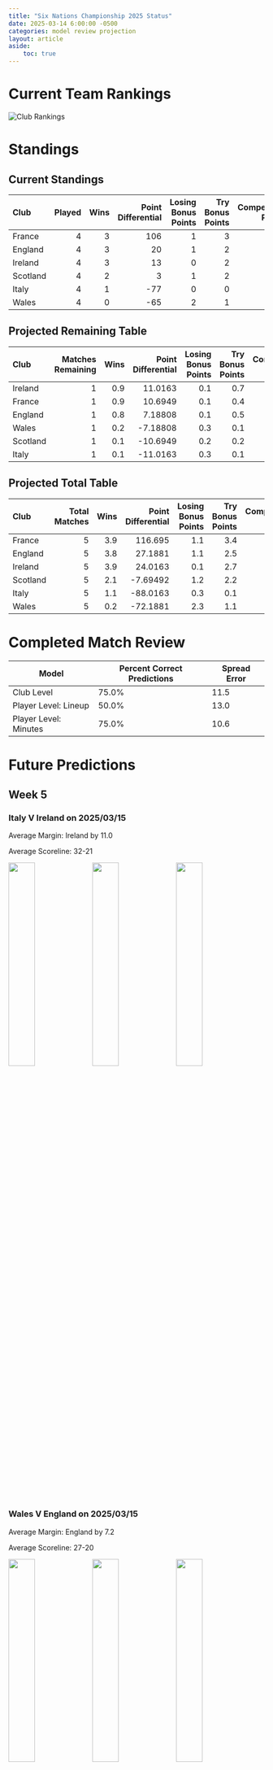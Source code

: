 ```yaml
---  
title: "Six Nations Championship 2025 Status"  
date: 2025-03-14 6:00:00 -0500  
categories: model review projection  
layout: article  
aside:  
    toc: true  
---
```

# Current Team Rankings


![Club Rankings](plots/rankings_Six_Nations_Championship_2025.png)
# Standings

## Current Standings


| Club     |   Played |   Wins |   Point Differential |   Losing Bonus Points |   Try Bonus Points |   Competition Points |
|:---------|---------:|-------:|---------------------:|----------------------:|-------------------:|---------------------:|
| France   |        4 |      3 |                  106 |                     1 |                  3 |                   16 |
| England  |        4 |      3 |                   20 |                     1 |                  2 |                   15 |
| Ireland  |        4 |      3 |                   13 |                     0 |                  2 |                   14 |
| Scotland |        4 |      2 |                    3 |                     1 |                  2 |                   11 |
| Italy    |        4 |      1 |                  -77 |                     0 |                  0 |                    4 |
| Wales    |        4 |      0 |                  -65 |                     2 |                  1 |                    3 |



## Projected Remaining Table


| Club     |   Matches Remaining |   Wins |   Point Differential |   Losing Bonus Points |   Try Bonus Points |   Competition Points |
|:---------|--------------------:|-------:|---------------------:|----------------------:|-------------------:|---------------------:|
| Ireland  |                   1 |    0.9 |             11.0163  |                   0.1 |                0.7 |                  4.3 |
| France   |                   1 |    0.9 |             10.6949  |                   0.1 |                0.4 |                  3.9 |
| England  |                   1 |    0.8 |              7.18808 |                   0.1 |                0.5 |                  3.8 |
| Wales    |                   1 |    0.2 |             -7.18808 |                   0.3 |                0.1 |                  1.2 |
| Scotland |                   1 |    0.1 |            -10.6949  |                   0.2 |                0.2 |                  1   |
| Italy    |                   1 |    0.1 |            -11.0163  |                   0.3 |                0.1 |                  0.8 |



## Projected Total Table


| Club     |   Total Matches |   Wins |   Point Differential |   Losing Bonus Points |   Try Bonus Points |   Competition Points |
|:---------|----------------:|-------:|---------------------:|----------------------:|-------------------:|---------------------:|
| France   |               5 |    3.9 |            116.695   |                   1.1 |                3.4 |                 19.9 |
| England  |               5 |    3.8 |             27.1881  |                   1.1 |                2.5 |                 18.8 |
| Ireland  |               5 |    3.9 |             24.0163  |                   0.1 |                2.7 |                 18.3 |
| Scotland |               5 |    2.1 |             -7.69492 |                   1.2 |                2.2 |                 12   |
| Italy    |               5 |    1.1 |            -88.0163  |                   0.3 |                0.1 |                  4.8 |
| Wales    |               5 |    0.2 |            -72.1881  |                   2.3 |                1.1 |                  4.2 |



# Completed Match Review


| Model | Percent Correct Predictions | Spread Error |
| ------ | ------ | ------ |
| Club Level | 75.0% | 11.5 |
| Player Level: Lineup | 50.0% | 13.0 |
| Player Level: Minutes | 75.0% | 10.6 |


# Future Predictions

## Week 5

### Italy V Ireland on 2025/03/15


Average Margin: Ireland by 11.0

Average Scoreline: 32-21

<p float="left">
<img src="plots/performances_2025-03-15-Italy_V_Ireland.png" width="32%" />
<img src="plots/resultbar_2025-03-15-Italy_V_Ireland.png" width="32%" />
<img src="plots/spreads_2025-03-15-Italy_V_Ireland.png" width="32%" />
</p>

### Wales V England on 2025/03/15


Average Margin: England by 7.2

Average Scoreline: 27-20

<p float="left">
<img src="plots/performances_2025-03-15-Wales_V_England.png" width="32%" />
<img src="plots/resultbar_2025-03-15-Wales_V_England.png" width="32%" />
<img src="plots/spreads_2025-03-15-Wales_V_England.png" width="32%" />
</p>

### France V Scotland on 2025/03/15


Average Margin: France by 10.7

Average Scoreline: 31-21

<p float="left">
<img src="plots/performances_2025-03-15-France_V_Scotland.png" width="32%" />
<img src="plots/resultbar_2025-03-15-France_V_Scotland.png" width="32%" />
<img src="plots/spreads_2025-03-15-France_V_Scotland.png" width="32%" />
</p>

